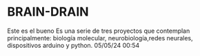 # BRAIN-DRAIN
Este es el bueno
Es una serie de tres proyectos que contemplan principalmente: biología molecular, neurobiología,redes neurales, dispositivos arduino y python. 05/05/24 00:54 
